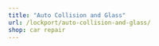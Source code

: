```yaml
---
title: "Auto Collision and Glass"
url: /lockport/auto-collision-and-glass/
shop: car repair
---
```

